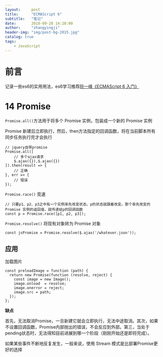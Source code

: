 ```yaml
---
layout:     post
title:      "ECMAScript 6"
subtitle:   "笔记"
date:       2018-09-28 14:28:00
author:     "zhangyingji"
header-img: "img/post-bg-2015.jpg"
catalog: true
tags:
    - JavaScript
---
```


# 前言

记录一些es6的实用用法，es6学习推荐[阮一峰《ECMAScript 6 入门》](http://es6.ruanyifeng.com/)

# 14 Promise

`Promise.all()`方法用于将多个 Promise 实例，包装成一个新的 Promise 实例

Promise 新建后立即执行，然后，then方法指定的回调函数，将在当前脚本所有同步任务执行完才会执行

```
// jquery自带promise
Promise.all([
    // 多个ajax请求
	$.ajax({}),$.ajax({})
]).then(result => {
    // 正确
}, err => {
    // 错误
});
```

`Promise.race()` 竞速

```
// 只要p1、p2、p3之中有一个实例率先改变状态，p的状态就跟着改变。那个率先改变的 Promise 实例的返回值，就传递给p的回调函数
const p = Promise.race([p1, p2, p3]);
```

`Promise.resolve()` 将现有对象转为 Promise 对象

```
const jsPromise = Promise.resolve($.ajax('/whatever.json'));
```

## 应用

加载图片

```
const preloadImage = function (path) {
  return new Promise(function (resolve, reject) {
    const image = new Image();
    image.onload  = resolve;
    image.onerror = reject;
    image.src = path;
  });
};
```

**缺点**

首先，无法取消Promise，一旦新建它就会立即执行，无法中途取消。其次，如果不设置回调函数，Promise内部抛出的错误，不会反应到外部。第三，当处于pending状态时，无法得知目前进展到哪一个阶段（刚刚开始还是即将完成）。

如果某些事件不断地反复发生，一般来说，使用 Stream 模式是比部署Promise更好的选择

